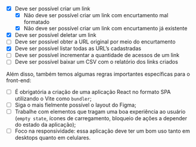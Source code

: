 - [X]  Deve ser possível criar um link
    - [X]  Não deve ser possível criar um link com encurtamento mal formatado
    - [X]  Não deve ser possível criar um link com encurtamento já existente
- [X]  Deve ser possível deletar um link
- [ ]  Deve ser possível obter a URL original por meio do encurtamento
- [X]  Deve ser possível listar todas as URL’s cadastradas
- [ ]  Deve ser possível incrementar a quantidade de acessos de um link
- [ ]  Deve ser possível baixar um CSV com o relatório dos links criados

Além disso, também temos algumas regras importantes específicas para o front-end:

- [ ]  É obrigatória a criação de uma aplicação React no formato SPA utilizando o Vite como `bundler`;
- [ ]  Siga o mais fielmente possível o layout do Figma;
- [ ]  Trabalhe com elementos que tragam uma boa experiência ao usuário (`empty state`, ícones de carregamento, bloqueio de ações a depender do estado da aplicação);
- [ ]  Foco na responsividade: essa aplicação deve ter um bom uso tanto em desktops quanto em celulares.